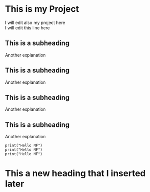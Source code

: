 # This is my Project
I will edit also my project here <br/>
I will edit this line here

## This is a subheading
Another explanation

## This is a subheading
Another explanation

## This is a subheading
Another explanation

## This is a subheading
Another explanation

``` three backticks initiate a code block
print("Hello NF")
print("Hello NF")
print("Hello NF")
```
# This a new heading that I inserted later
